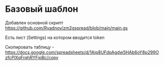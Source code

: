 # Базовый шаблон
Добавлен основной скрипт https://github.com/Ryadnov/zm2gspread/blob/main/main.gs

Есть лист (Settings) на котором вводится token

Скопировать таблицу - https://docs.google.com/spreadsheets/d/1Aip8UFdpAgdw5HAb6oY8p299OzfcPlXqFrqhRYFipBc/copy
